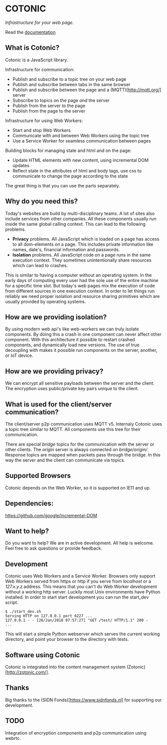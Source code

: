 # COTONIC

*Infrastructure for your web page.*

Read the [documentation](https://cotonic.org/)

## What is Cotonic?

Cotonic is a JavaScript library.

Infrastructure for communication:

 * Publish and subscribe to a topic tree on your web page
 * Publish and subscribe between tabs in the same browser
 * Publish and subscribe between the page and a (MQTT)[http://mqtt.org/] server
 * Subscribe to topics on the page _and_ the server
 * Publish from the server to the page
 * Publish from the page to the server

Infrastructure for using Web Workers:

 * Start and stop Web Workers
 * Communicate with and between Web Workers using the topic tree
 * Use a Service Worker for seamless communication between pages

Building blocks for managing state and html and on the page:

 * Update HTML elements with new content, using incremental DOM updates
 * Reflect state in the attributes of html and body tags, use
   css to communicate to change the page according to the state

The great thing is that you can use the parts separately.

## Why do you need this?

Today's websites are build by multi-disciplinary teams. A lot of sites
also include services from other companies. All these components usually
run inside the same global calling context. This can lead to the following
problems.

  * **Privacy** problems. All JavaScript which is loaded on a page has
    access to all dom-elements on a page. This includes private information like
    names, date's, financial information and passwords.
  * **Isolation** problems. All JavaScript code on a page runs in the same
    execution context. They sometimes unintentionally share resources which
    can lead to crashes.

This is similar to having a computer without an operating system. In the
early days of computing every user had the sole use of the entire machine
for a specific time slot. But today's web pages mix the execution of code
from different sources in one execution context. In order to let things run
reliably we need proper isolation and resource sharing primitives which are 
usually provided by operating systems.

## How are we providing isolation?

By using modern web api's like web-workers we can truly isolate components.
By doing this a crash in one component can never affect other component.
With this architecture it possible to restart crashed components, and dynamically
load new versions. The use of true decoupling with makes it possible run components
on the server, another, or IoT device.

## How are we providing privacy?

We can encrypt all sensitive payloads between the server and the client. The
encryption uses public/private key pairs unique to the client.

## What is used for the client/server communication?

The client/server p2p communication uses MQTT v5. Internaly Cotonic uses a
topic tree similar to MQTT. All components use this tree for their communication.

There are special *bridge* topics for the communication with the server or other
clients. The *origin* server is always connected on *bridge/origin/*. Response
topics are mapped when packets pass through the bridge. In this way the server
and the client can communicate via topics.

## Supported Browsers

Cotonic depends on the Web Worker, so it is supported on IE11 and up.

## Dependencies:

https://github.com/google/incremental-DOM

## Want to help?

Do you want to help? We are in active development. All help is welcome. Feel free 
to ask questions or provide feedback.

## Development

Cotonic uses Web Workers and a Service Worker. Browsers only support Web Workers served from
https or http if you serve from _localhost_ or a _127.x.y.z_ address. This  means that you
can't do Web Worker development without a working http server. Luckily most Unix environments
have Python installed. In order to start start development you can run the start_dev script.

```
$ ./start_dev.sh
Serving HTTP on 127.0.0.1 port 6227 ...
127.0.0.1 - - [28/Jan/2018 07:57:27] "GET /test/ HTTP/1.1" 200 -
...
```

This will start a simple Python webserver which serves the current working directory, and
point your browser to the directory with tests.

## Software using Cotonic

Cotonic is integrated into the content management system (Zotonic)[http://zotonic.com/].

## Thanks

Big thanks to the (SIDN Fonds)[https://www.sidnfonds.nl] for supporting our development.

## TODO

Integration of encryption components and p2p communication using webrtc.

